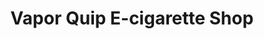 ---
title: "Vapor Quip E-cigarette Shop"
url: /haverhill/vapor-quip-e-cigarette-shop/
shop: Allgemein
---